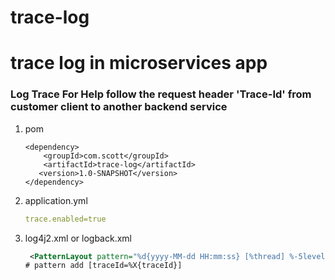 # trace-log
# trace log in microservices app

### Log Trace For Help follow the request header 'Trace-Id' from customer client to another backend service

1. pom 
   ```pom
   <dependency>
       <groupId>com.scott</groupId>
       <artifactId>trace-log</artifactId>
      <version>1.0-SNAPSHOT</version>
   </dependency>
   ```

2. application.yml 

   ```yml
   trace.enabled=true
   ```


3. log4j2.xml or logback.xml

   ```xml
    <PatternLayout pattern="%d{yyyy-MM-dd HH:mm:ss} [%thread] %-5level [traceId=%X{traceId}] %logger{36} - %msg%n"/>
   # pattern add [traceId=%X{traceId}] 
   ```
